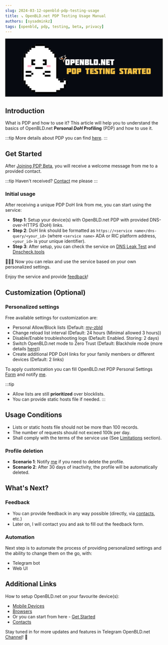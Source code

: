 ```yaml
---
slug: 2024-03-12-openbld-pdp-testing-usage
title: ↘ OpenBLD.net PDP Testing Usage Manual
authors: [sysadminkz]
tags: [openbld, pdp, testing, beta, privacy]
---
```


![OpenBLD.net Personal DoH Profile](images/openbld_pdp_testing_usage.jpeg)

## Introduction

What is PDP and how to use it? This article will help you to understand the basics of OpenBLD.net 
**Personal _DoH_ Profiling** (PDP) and how to use it.

:::tip
More details about PDP you can find [here](./2024-02-19-openbld-pdp-beta-join.md).
:::

## Get Started

After [Joining PDP Beta](https://docs.google.com/forms/d/e/1FAIpQLSeIEVFueE1XWHPGy2uL-NVv1ID3jIq3O_kp-q7WFmOS2lUTzw/viewform?usp=sf_link), 
you will receive a welcome message from me to a provided contact.

:::tip
Haven't received? [Contact](/docs/contacts/) me please
:::

### Initial usage

After receiving a unique PDP DoH link from me, you can start using the service:

* **Step 1**: Setup your device(s) with OpenBLD.net PDP with provided DNS-over-HTTPS (DoH) links.
* **Step 2**: DoH link should be formatted as `https://<service name>/dns-query/<your_id>` (where `<service name>` 
ADA or RIC platform address, `<your_id>` is your unique identifier).
* **Step 3**: After setup, you can check the service on [DNS Leak Test](https://www.dnsleaktest.com/) and [Dnscheck.tools](https://dnscheck.tools/)

🎉🎉🎉 Now you can relax and use the service based on your own personalized settings.

Enjoy the service and provide [feedback](/docs/contacts/)!

## Customization (Optional)

### Personalized settings

Free available settings for customization are:

* Personal Allow/Block lists (Default: [my-zbld](https://github.com/m0zgen/my-zbld) 
* Change reload list interval (Default: 24 hours (Minimal allowed 3 hours))
* Disable/Enable troubleshooting logs (Default: Enabled. Storing: 2 days)
* Switch OpenBLD.net mode to Zero Trust (Default: Blackhole mode (more details [here](../2023/2023-12-26-openbld-zdns-blackhole-server.md)))
* Create additional PDP DoH links for your family members or different devices (Default: 2 links)

To apply customization you can fill OpenBLD.net PDP Personal Settings [Form](https://docs.google.com/forms/d/e/1FAIpQLSdkeYLec0THvITXj3foesRU3NnHbJQZ-x8VT91yCXRWx2V4Kg/viewform?usp=sf_link) 
and notify [me](/docs/contacts/).

:::tip
* Allow lists are still **prioritized** over blocklists.
* You can provide static hosts file if needed.
:::

## Usage Conditions

* Lists or static hosts file should not be more than 100 records.
* The number of requests should not exceed 100k per day.
* Shall comply with the terms of the service use (See [Limitations](/docs/overwiew/how-it-works/#limitations) section).


### Profile deletion

* **Scenario 1**: Notify [me](/docs/contacts/) if you need to delete the profile.
* **Scenario 2**: After 30 days of inactivity, the profile will be automatically deleted.

## What's Next?

### Feedback

* You can provide feedback in any way possible (directly, via [contacts](/docs/contacts/), etc.)
* Later on, I will contact you and ask to fill out the feedback form.

### Automation

Next step is to automate the process of providing personalized settings and the ability to change them on the go, with:

* Telegram bot
* Web UI

## Additional Links

How to setup OpenBLD.net on your favourite device(s):

* [Mobile Devices](/docs/category/setup-mobile-devices/)
* [Browsers](/docs/category/setup-browsers/)
* Or you can start from here - [Get Started](/docs/category/get-started/)
* [Contacts](/docs/contacts/)

Stay tuned in for more updates and features in Telegram OpenBLD.net [Channel](https://t.me/openbld)! 🚀

